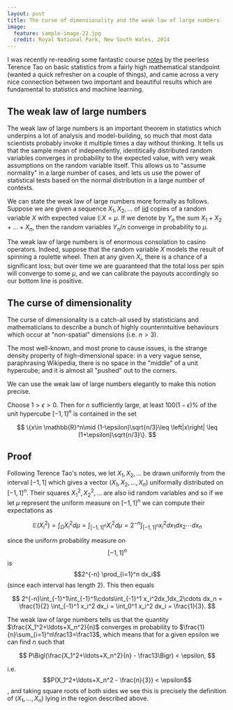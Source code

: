 ```yaml
---
layout: post
title: The curse of dimensionality and the weak law of large numbers
image:
  feature: sample-image-22.jpg
  credit: Royal National Park, New South Wales, 2014
---
```


I was recently re-reading some fantastic course [notes](https://terrytao.wordpress.com/2015/10/23/275a-notes-3-the-weak-and-strong-law-of-large-numbers/) by the peerless Terence Tao on basic statistics from a fairly high mathematical standpoint (wanted a quick refresher on a couple of things), and came across a very nice connection between two important and beautiful results which are fundamental to statistics and machine learning.

## The weak law of large numbers

The weak law of large numbers is an important theorem in statistics which underpins a lot of analysis and model-building, so much that most data scientists probably invoke it multiple times a day without thinking. It tells us that the sample mean of independently, identitically distributed random variables converges in probability to the expected value, with very weak assumptions on the random variable itself. This allows us to "assume normality" in a large number of cases, and lets us use the power of statistical tests based on the normal distribution in a large number of contexts.

We can state the weak law of large numbers more formally as follows. Suppose we are given a sequence $X_1, X_2, \ldots$ of [iid](https://en.wikipedia.org/wiki/Independent_and_identically_distributed_random_variables) copies of a random variable $X$ with expected value $\mathbb{E}X=\mu$. If we denote by $Y_n$ the sum $X_1+X_2+\ldots+X_n$, then the random variables $Y_n/n$ converge in probability to $\mu$.

The weak law of large numbers is of enormous consolation to casino operators. Indeed, suppose that the random variable $X$ models the result of spinning a roulette wheel. Then at any given $X_i$, there is a chance of a significant loss; but over time we are guaranteed that the total loss per spin will converge to some $\mu$, and we can calibrate the payouts accordingly so our bottom line is positive.

## The curse of dimensionality

The curse of dimensionality is a catch-all used by statisticians and mathematicians to describe a bunch of highly counterintuitive behaviours which occur at "non-spatial" dimensions (i.e. $n>3$).

The most well-known, and most prone to cause issues, is the strange density property of high-dimensional space: in a very vague sense, paraphrasing Wikipedia, there is no space in the "middle" of a unit hypercube; and it is almost all "pushed" out to the corners.

We can use the weak law of large numbers elegantly to make this notion precise.

Choose $1 > \epsilon > 0$. Then for $n$ sufficiently large, at least $100(1-\epsilon)\%$ of the unit hypercube $[-1,1]^n$ is contained in the set 

$$
\{x\in \mathbb{R}^n\mid (1-\epsilon)\sqrt{n/3}\leq \left|x\right| \leq (1+\epsilon)\sqrt{n/3}\}.
$$

## Proof

Following Terence Tao's notes, we let $X_1,X_2,\ldots$ be drawn uniformly from the interval $[-1,1]$ which gives 
a vector $(X_1,X_2,\ldots,X_n)$ uniformally distributed on $[-1,1]^n$.
Their squares $X_1^2,X_2^2,\ldots$ are also iid random variables and so if we let $\mu$ represent 
the uniform measure on $[-1,1]^n$ we can compute their expectations as

$$
\mathbb{E}(X_i^2) = \int_{\Omega}X_i^2d\mu = \int_{[-1,1]^n}X_i^2d\mu = 2^{-n}\int_{[-1,1]^n}x_i^2dx_1dx_2\cdots dx_n
$$

since the uniform probability measure on $$[-1,1]^n$$ is $$2^{-n} \prod_{i=1}^n dx_i$$
 (since each interval has length 2). This then equals
 
$$
2^{-n}\int_{-1}^1\int_{-1}^1\cdots\int_{-1}^1 x_i^2dx_1dx_2\cdots dx_n = \frac{1}{2} \int_{-1}^1 x_i^2 dx_i = \int_0^1 x_i^2 dx_i = \frac{1}{3}. 
$$ 

The weak law of large numbers tells us that the quantity $\frac{X_1^2+\ldots+X_n^2}{n}$ converges in probability to $\frac{1}{n}\sum_{i=1}^n\frac13=\frac13$, which means that for a given epsilon we can find $n$ such that

$$
P\Bigl(\frac{X_1^2+\ldots+X_n^2}{n} - \frac13\Bigr) < \epsilon,
$$

i.e. $$P(X_1^2+\ldots+X_n^2 - \frac{n}{3}) < \epsilon$$, and taking square roots of both sides we see this is precisely the definition
of $(X_1,\ldots,X_n)$ lying in the region described above. 


